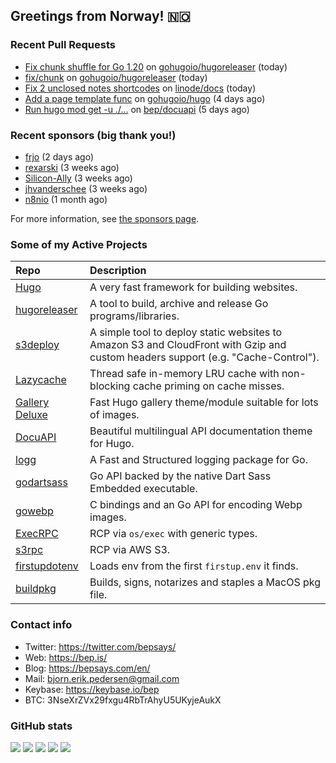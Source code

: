 ## Greetings from Norway! 🇳🇴

### Recent Pull Requests

- [Fix chunk shuffle for Go 1.20](https://github.com/gohugoio/hugoreleaser/pull/37) on [gohugoio/hugoreleaser](https://github.com/gohugoio/hugoreleaser) (today)
- [fix/chunk](https://github.com/gohugoio/hugoreleaser/pull/36) on [gohugoio/hugoreleaser](https://github.com/gohugoio/hugoreleaser) (today)
- [Fix 2 unclosed notes shortcodes](https://github.com/linode/docs/pull/6122) on [linode/docs](https://github.com/linode/docs) (today)
- [Add a page template func](https://github.com/gohugoio/hugo/pull/10755) on [gohugoio/hugo](https://github.com/gohugoio/hugo) (4 days ago)
- [Run  hugo mod get -u ./...](https://github.com/bep/docuapi/pull/90) on [bep/docuapi](https://github.com/bep/docuapi) (5 days ago)

### Recent sponsors (big thank you!)

- [frjo](https://github.com/frjo) (2 days ago)
- [rexarski](https://github.com/rexarski) (3 weeks ago)
- [Silicon-Ally](https://github.com/Silicon-Ally) (3 weeks ago)
- [jhvanderschee](https://github.com/jhvanderschee) (3 weeks ago)
- [n8nio](https://github.com/n8nio) (1 month ago)

For more information, see [the sponsors page](https://github.com/sponsors/bep/).

### Some of my Active Projects

| Repo  | Description |
| :---------------------------------------- | :------------------------------------------- |
| [Hugo](https://github.com/gohugoio/hugo)|A very fast framework for building websites. |
| [hugoreleaser](https://github.com/gohugoio/hugoreleaser)| A tool to build, archive and release Go programs/libraries.  |
| [s3deploy](https://github.com/bep/s3deploy)| A simple tool to deploy static websites to Amazon S3 and CloudFront with Gzip and custom headers support (e.g. "Cache-Control").|
| [Lazycache](https://github.com/bep/lazycache)| Thread safe in-memory LRU cache with non-blocking cache priming on cache misses.  |
| [Gallery Deluxe](https://github.com/bep/gallerydeluxe)|Fast Hugo gallery theme/module suitable for lots of images.  |
| [DocuAPI](https://github.com/bep/docuapi)| Beautiful multilingual API documentation theme for Hugo.  |
| [logg](https://github.com/bep/logg)| A Fast and Structured logging package for Go.  |
| [godartsass](https://github.com/bep/godartsass)| Go API backed by the native Dart Sass Embedded executable. |
| [gowebp](https://github.com/bep/gowebp)|C bindings and an Go API for encoding Webp images. |
| [ExecRPC](https://github.com/bep/execrpc)|RCP via `os/exec` with generic types.  |
| [s3rpc](https://github.com/bep/s3rpc)|RCP via AWS S3.|
| [firstupdotenv](https://github.com/bep/firstupdotenv)|Loads env from the first `firstup.env` it finds. |
| [buildpkg](https://github.com/bep/buildpkg)| Builds, signs, notarizes and staples a MacOS pkg file. |

### Contact info
- Twitter: https://twitter.com/bepsays/
- Web: https://bep.is/
- Blog: https://bepsays.com/en/
- Mail: bjorn.erik.pedersen@gmail.com
- Keybase: https://keybase.io/bep
- BTC: 3NseXrZVx29fxgu4RbTrAhyU5UKyjeAukX


### GitHub stats

![](https://github-profile-summary-cards.vercel.app/api/cards/profile-details?username=bep&theme=github)
![](https://github-profile-summary-cards.vercel.app/api/cards/repos-per-language?username=bep&theme=github)
![](https://github-profile-summary-cards.vercel.app/api/cards/most-commit-language?username=bep&theme=github)
![](https://github-profile-summary-cards.vercel.app/api/cards/stats?username=bep&theme=github)
![](https://github-profile-summary-cards.vercel.app/api/cards/productive-time?username=bep&theme=github)
